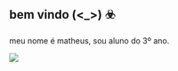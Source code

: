 ## bem vindo (<_>)  ☣️

 meu nome é matheus, sou aluno do 3º ano.



![](https://media1.tenor.com/m/mtiOW6O-k8YAAAAd/shrek-shrek-rizz.gif)

